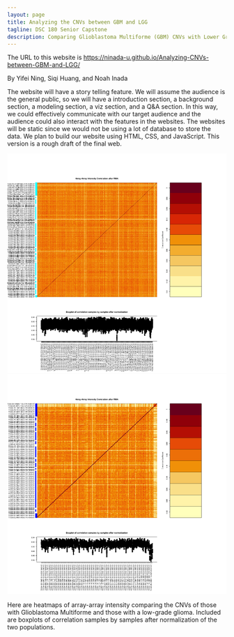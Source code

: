 ```yaml
---
layout: page
title: Analyzing the CNVs between GBM and LGG
tagline: DSC 180 Senior Capstone
description: Comparing Glioblastoma Multiforme (GBM) CNVs with Lower Grade Glioma (LGG) CNVs
---
```


The URL to this website is https://ninada-u.github.io/Analyzing-CNVs-between-GBM-and-LGG/

By Yifei Ning, Siqi Huang, and Noah Inada



The website will have a story telling feature. We will assume the audience is the general public, so we will have a introduction section, a background section, a modeling section, a viz section, and a Q&A section. In this way, we could effectively communicate with our target audience and the audience could also interact with the features in the websites. The websites will be static since we would not be using a lot of database to store the data. We plan to build our website using HTML, CSS, and JavaScript. This version is a rough draft of the final web.

![LGG](./assets/images/PreprocessingOutput_LGG.png )
![GBM](./assets/images/PreprocessingOutput_GBM.png)

Here are heatmaps of array-array intensity comparing the CNVs of those with Glioblastoma Multiforme and those with a low-grade glioma. Included are boxplots of correlation samples by samples after normalization of the two populations.
